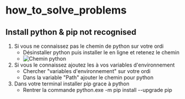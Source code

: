 # how_to_solve_problems

## Install python & pip not recognised ##
1. Si vous ne connaissez pas le chemin de python sur votre ordi
   - Désinstaller python puis installer le en ligne et retenez le chemin
   - ![Chemin python](https://github.com/Test01236546/how_to_solve_problems/assets/129837718/63bf671e-aa75-449e-be32-5e9a3f685ba9)
2. Si vous le connaissez ajoutez les à vos variables d'environnement
   - Chercher "variables d'environnement" sur votre ordi
   - Dans la variable "Path" ajouter le chemin pour python
3. Dans votre terminal installer pip grace à python
   - Rentrer la commande python.exe -m pip install --upgrade pip
